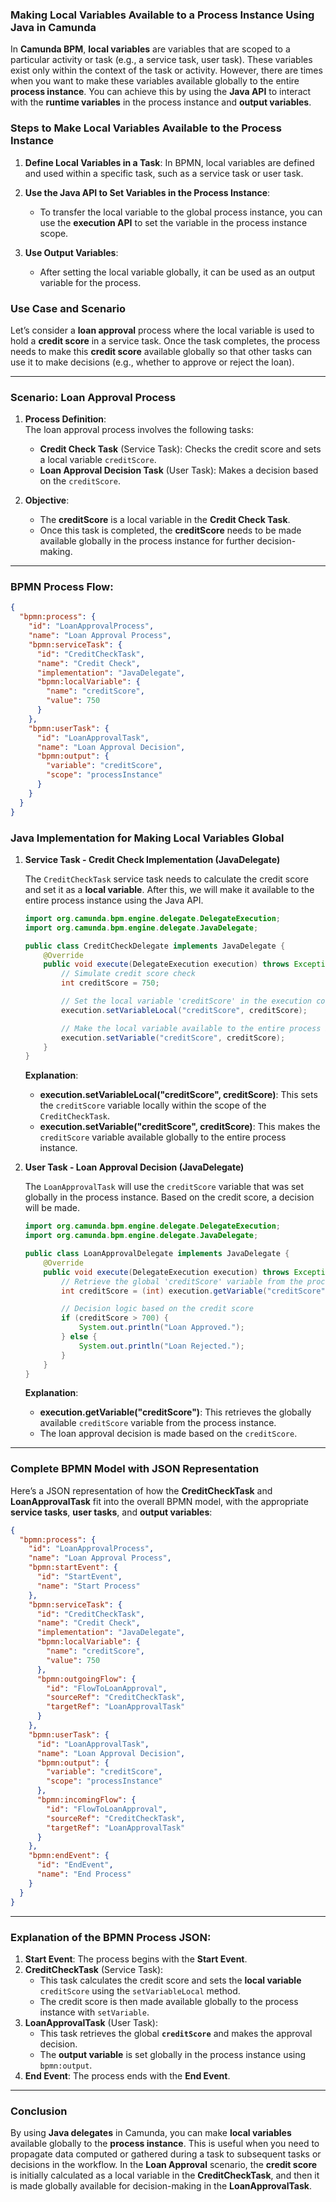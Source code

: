 ### **Making Local Variables Available to a Process Instance Using Java in Camunda**

In **Camunda BPM**, **local variables** are variables that are scoped to a particular activity or task (e.g., a service task, user task). These variables exist only within the context of the task or activity. However, there are times when you want to make these variables available globally to the entire **process instance**. You can achieve this by using the **Java API** to interact with the **runtime variables** in the process instance and **output variables**.

### **Steps to Make Local Variables Available to the Process Instance**

1. **Define Local Variables in a Task**: 
   In BPMN, local variables are defined and used within a specific task, such as a service task or user task.

2. **Use the Java API to Set Variables in the Process Instance**:
   - To transfer the local variable to the global process instance, you can use the **execution API** to set the variable in the process instance scope.

3. **Use Output Variables**:
   - After setting the local variable globally, it can be used as an output variable for the process.

### **Use Case and Scenario**

Let’s consider a **loan approval** process where the local variable is used to hold a **credit score** in a service task. Once the task completes, the process needs to make this **credit score** available globally so that other tasks can use it to make decisions (e.g., whether to approve or reject the loan).

---

### **Scenario: Loan Approval Process**

1. **Process Definition**:  
   The loan approval process involves the following tasks:
   - **Credit Check Task** (Service Task): Checks the credit score and sets a local variable `creditScore`.
   - **Loan Approval Decision Task** (User Task): Makes a decision based on the `creditScore`.
   
2. **Objective**:  
   - The **creditScore** is a local variable in the **Credit Check Task**.
   - Once this task is completed, the **creditScore** needs to be made available globally in the process instance for further decision-making.

---

### **BPMN Process Flow**:

```json
{
  "bpmn:process": {
    "id": "LoanApprovalProcess",
    "name": "Loan Approval Process",
    "bpmn:serviceTask": {
      "id": "CreditCheckTask",
      "name": "Credit Check",
      "implementation": "JavaDelegate",
      "bpmn:localVariable": {
        "name": "creditScore",
        "value": 750
      }
    },
    "bpmn:userTask": {
      "id": "LoanApprovalTask",
      "name": "Loan Approval Decision",
      "bpmn:output": {
        "variable": "creditScore",
        "scope": "processInstance"
      }
    }
  }
}
```

### **Java Implementation for Making Local Variables Global**

1. **Service Task - Credit Check Implementation (JavaDelegate)**

   The `CreditCheckTask` service task needs to calculate the credit score and set it as a **local variable**. After this, we will make it available to the entire process instance using the Java API.

   ```java
   import org.camunda.bpm.engine.delegate.DelegateExecution;
   import org.camunda.bpm.engine.delegate.JavaDelegate;

   public class CreditCheckDelegate implements JavaDelegate {
       @Override
       public void execute(DelegateExecution execution) throws Exception {
           // Simulate credit score check
           int creditScore = 750;

           // Set the local variable 'creditScore' in the execution context (task-specific scope)
           execution.setVariableLocal("creditScore", creditScore);

           // Make the local variable available to the entire process instance
           execution.setVariable("creditScore", creditScore);
       }
   }
   ```

   **Explanation**:
   - **execution.setVariableLocal("creditScore", creditScore)**: This sets the `creditScore` variable locally within the scope of the `CreditCheckTask`.
   - **execution.setVariable("creditScore", creditScore)**: This makes the `creditScore` variable available globally to the entire process instance.

2. **User Task - Loan Approval Decision (JavaDelegate)**

   The `LoanApprovalTask` will use the `creditScore` variable that was set globally in the process instance. Based on the credit score, a decision will be made.

   ```java
   import org.camunda.bpm.engine.delegate.DelegateExecution;
   import org.camunda.bpm.engine.delegate.JavaDelegate;

   public class LoanApprovalDelegate implements JavaDelegate {
       @Override
       public void execute(DelegateExecution execution) throws Exception {
           // Retrieve the global 'creditScore' variable from the process instance
           int creditScore = (int) execution.getVariable("creditScore");

           // Decision logic based on the credit score
           if (creditScore > 700) {
               System.out.println("Loan Approved.");
           } else {
               System.out.println("Loan Rejected.");
           }
       }
   }
   ```

   **Explanation**:
   - **execution.getVariable("creditScore")**: This retrieves the globally available `creditScore` variable from the process instance.
   - The loan approval decision is made based on the `creditScore`.

---

### **Complete BPMN Model with JSON Representation**

Here’s a JSON representation of how the **CreditCheckTask** and **LoanApprovalTask** fit into the overall BPMN model, with the appropriate **service tasks**, **user tasks**, and **output variables**:

```json
{
  "bpmn:process": {
    "id": "LoanApprovalProcess",
    "name": "Loan Approval Process",
    "bpmn:startEvent": {
      "id": "StartEvent",
      "name": "Start Process"
    },
    "bpmn:serviceTask": {
      "id": "CreditCheckTask",
      "name": "Credit Check",
      "implementation": "JavaDelegate",
      "bpmn:localVariable": {
        "name": "creditScore",
        "value": 750
      },
      "bpmn:outgoingFlow": {
        "id": "FlowToLoanApproval",
        "sourceRef": "CreditCheckTask",
        "targetRef": "LoanApprovalTask"
      }
    },
    "bpmn:userTask": {
      "id": "LoanApprovalTask",
      "name": "Loan Approval Decision",
      "bpmn:output": {
        "variable": "creditScore",
        "scope": "processInstance"
      },
      "bpmn:incomingFlow": {
        "id": "FlowToLoanApproval",
        "sourceRef": "CreditCheckTask",
        "targetRef": "LoanApprovalTask"
      }
    },
    "bpmn:endEvent": {
      "id": "EndEvent",
      "name": "End Process"
    }
  }
}
```

---

### **Explanation of the BPMN Process JSON**:

1. **Start Event**: The process begins with the **Start Event**.
2. **CreditCheckTask** (Service Task):
   - This task calculates the credit score and sets the **local variable** `creditScore` using the `setVariableLocal` method.
   - The credit score is then made available globally to the process instance with `setVariable`.
3. **LoanApprovalTask** (User Task):
   - This task retrieves the global **`creditScore`** and makes the approval decision.
   - The **output variable** is set globally in the process instance using `bpmn:output`.
4. **End Event**: The process ends with the **End Event**.

---

### **Conclusion**

By using **Java delegates** in Camunda, you can make **local variables** available globally to the **process instance**. This is useful when you need to propagate data computed or gathered during a task to subsequent tasks or decisions in the workflow. In the **Loan Approval** scenario, the **credit score** is initially calculated as a local variable in the **CreditCheckTask**, and then it is made globally available for decision-making in the **LoanApprovalTask**.